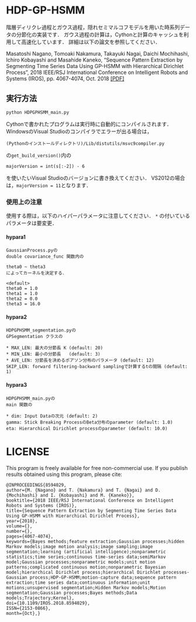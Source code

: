 # HDP-GP-HSMM

階層ディリクレ過程とガウス過程，隠れセミマルコフモデルを用いた時系列データの分節化の実装です．
ガウス過程の計算は，Cythonと計算のキャッシュを利用して高速化しています．
詳細は以下の論文を参照してください．

Masatoshi Nagano, Tomoaki Nakamura, Takayuki Nagai, Daichi Mochihashi, Ichiro Kobayashi and Masahide Kaneko, “Sequence Pattern Extraction by Segmenting Time Series Data Using GP-HSMM with Hierarchical Dirichlet Process”, 
2018 IEEE/RSJ International Conference on Intelligent Robots and Systems (IROS), 
pp. 4067-4074, Oct. 2018 [[PDF]](https://ieeexplore.ieee.org/stamp/stamp.jsp?tp=&arnumber=8594029)

## 実行方法

```
python HDPGPHSMM_main.py
```

Cythonで書かれたプログラムは実行時に自動的にコンパイルされます．
WindowsのVisual Studioのコンパイラでエラーが出る場合は，

```
(Pythonのインストールディレクトリ)/Lib/distutils/msvc9compiler.py
```

の`get_build_version()`内の

```
majorVersion = int(s[:-2]) - 6
```

を使いたいVisual Studioのバージョンに書き換えてください．
VS2012の場合は，`majorVersion = 11`となります．

### 使用上の注意

使用する際は，以下のハイパーパラメータに注意してください．
`*` の付いているパラメータは要変更．
#### hypara1
```
GaussianProcess.pyの
double covariance_func 関数内の

theta0 ~ theta3
によってカーネルを決定する．

<default>
theta0 = 1.0
theta1 = 1.0
theta2 = 0.0
theta3 = 16.0
```
#### hypara2
```
HDPGPHSMM_segmentation.pyの
GPSegmentation クラスの

* MAX_LEN: 最大の分節長 K (default: 20)
* MIN_LEN: 最小の分節長   (default: 3)
* AVE_LEN: 分節長を決めるポアソン分布のパラメータ (default: 12)
SKIP_LEN: forward filtering-backward samplingで計算するtの間隔 (default: 1)
```

#### hypara3
```
HDPGPHSMM_main.pyの
main 関数の

* dim: Input Dataの次元 (default: 2)
gamma: Stick Breaking ProcessのBeta分布のparameter (default: 1.0)
eta: Hierarchical Dirichlet processのparameter (default: 10.0)
```


# LICENSE
This program is freely available for free non-commercial use. 
If you publish results obtained using this program, please cite:

```
@INPROCEEDINGS{8594029, 
author={M. {Nagano} and T. {Nakamura} and T. {Nagai} and D. {Mochihashi} and I. {Kobayashi} and M. {Kaneko}}, 
booktitle={2018 IEEE/RSJ International Conference on Intelligent Robots and Systems (IROS)}, 
title={Sequence Pattern Extraction by Segmenting Time Series Data Using GP-HSMM with Hierarchical Dirichlet Process}, 
year={2018}, 
volume={}, 
number={}, 
pages={4067-4074}, 
keywords={Bayes methods;feature extraction;Gaussian processes;hidden Markov models;image motion analysis;image sampling;image segmentation;learning (artificial intelligence);nonparametric statistics;time series;continuous time-series data;semiMarkov model;Gaussian processes;nonparametric models;unit motion patterns;complicated continuous motion;nonparametric Bayesian model;hierarchical Dirichlet process;hierarchical Dirichlet processes-Gaussian process;HDP-GP-HSMM;motion-capture data;sequence pattern extraction;time series data;continuous information;unit motions;unsupervised segmentation;Hidden Markov models;Motion segmentation;Gaussian processes;Bayes methods;Data models;Trajectory;Kernel}, 
doi={10.1109/IROS.2018.8594029}, 
ISSN={2153-0866}, 
month={Oct},}
```

